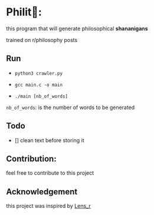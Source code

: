 # Philit📜:

this program that will generate philosophical **shananigans**

trained on r/philosophy posts

## Run

-   `python3 crawler.py`

-   `gcc main.c -o main`

-   `./main [nb_of_words]`

`nb_of_words`: is the number of words to be generated

## Todo

-   []  clean text before storing it


## Contribution:

feel free to contribute to this project


## Acknowledgement

this project was inspired by [Lens_r](https://github.com/LensPlaysGames/MarkovTextGeneration)